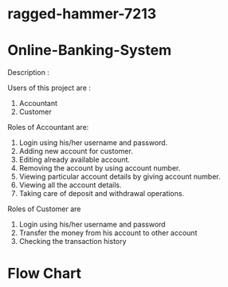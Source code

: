 # ragged-hammer-7213

# Online-Banking-System
Description :

Users of this project are :
1. Accountant
2. Customer

Roles of Accountant are:
1.  Login using his/her username and password.
2.  Adding new account for customer.
3.  Editing already available account.
4.  Removing the account by using account number.
5.  Viewing particular account details by giving account number.
6.  Viewing all the account details.
7.  Taking care of deposit and withdrawal operations.

Roles of Customer are
1. Login using his/her username and password
2. Transfer the money from his account to other account
3. Checking the transaction history

# Flow Chart
